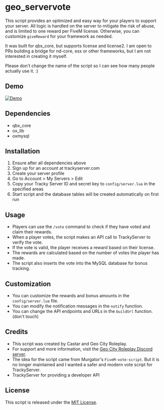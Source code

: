 # geo_servervote

This script provides an optimized and easy way for your players to support your server. All logic is handled on the server to mitigate the risk of abuse, and is limited to one reward per FiveM license. Otherwise, you can customize `giveReward` for your framework as needed.

It was built for qbx_core, but supports license and license2. I am open to PRs building a bridge for nd-core, esx or other frameworks, but I am not interested in creating it myself.

Please don't change the name of the script so I can see how many people actually use it. :)

## Demo 

[![Demo](http://img.youtube.com/vi/I5X_LwFdKYg/0.jpg)](http://www.youtube.com/watch?v=I5X_LwFdKYg "geo_servervote demo")

## Dependencies
- qbx_core
- ox_lib
- oxmysql

## Installation
1. Ensure after all dependencies above
2. Sign up for an account at trackyserver.com
3. Create your server profile
4. Go to Account > My Servers > Edit
5. Copy your Tracky Server ID and secret key to `config/server.lua` in the specified areas
6. Start script and the database tables will be created automatically on first run

## Usage
- Players can use the `/vote` command to check if they have voted and claim their rewards.
- When a player votes, the script makes an API call to TrackyServer to verify the vote.
- If the vote is valid, the player receives a reward based on their license.
- The rewards are calculated based on the number of votes the player has made.
- The script also inserts the vote into the MySQL database for bonus tracking.

## Customization
- You can customize the rewards and bonus amounts in the `config/server.lua` file.
- You can modify the notification messages in the `notify` function.
- You can change the API endpoints and URLs in the `buildUrl` function. (don't touch)

## Credits
- This script was created by Castar and Geo City Roleplay.
- For support and more information, visit the [Geo City Roleplay Discord server](https://discord.gg/geocityrp).
- The idea for the script came from Murgator's `FiveM-vote-script`. But it is no longer maintained and I wanted a safer and modern vote script for TrackyServer.
- TrackyServer for providing a developer API

## License
This script is released under the [MIT License](https://opensource.org/licenses/MIT).
